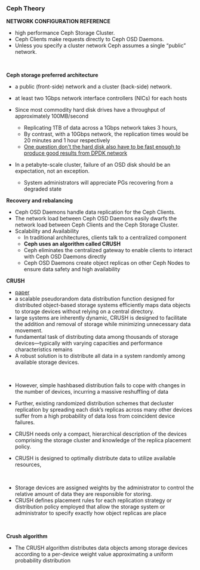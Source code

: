 ### Ceph Theory

**NETWORK CONFIGURATION REFERENCE**
- high performance Ceph Storage Cluster.
- Ceph Clients make requests directly to Ceph OSD Daemons.
- Unless you specify a cluster network Ceph assumes a single “public” network.

<br>

**Ceph storage preferred architecture**
- a public (front-side) network and a cluster (back-side) network.
- at least two 1Gbps network interface controllers (NICs) for each hosts
- Since most commodity hard disk drives have a throughput of approximately 100MB/second
    - Replicating 1TB of data across a 1Gbps network takes 3 hours,
    - By contrast, with a 10Gbps network, the replication times would be 20 minutes and 1 hour respectively
    - [One question don't the hard disk also have to be fast enough to produce good results from DPDK network]()

- In a petabyte-scale cluster, failure of an OSD disk should be an expectation, not an exception.
  - System administrators will appreciate PGs recovering from a degraded state



**Recovery and rebalancing**
- Ceph OSD Daemons handle data replication for the Ceph Clients.
- The network load between Ceph OSD Daemons easily dwarfs the network load between  Ceph Clients and the Ceph Storage Cluster.
- Scalability and Availability
  - In traditional architectures, clients talk to a centralized component
  - **Ceph uses an algorithm called CRUSH**
  - Ceph eliminates the centralized gateway to enable clients to interact with Ceph OSD Daemons directly
  - Ceph OSD Daemons create object replicas on other Ceph Nodes to ensure data safety and high availability


**CRUSH**
  - [paper](https://ceph.com/wp-content/uploads/2016/08/weil-crush-sc06.pdf)
  - a scalable pseudorandom data distribution function designed for distributed object-based storage systems efficiently maps data objects to storage devices without relying on a central directory.
  - large systems are inherently dynamic, CRUSH is designed to facilitate the addition and removal of storage while minimizing unnecessary data movement.
  - fundamental task of distributing data among thousands of storage devices—typically with varying capacities and performance characteristics remains
  - A robust solution is to distribute all data in a system randomly among available storage devices.


  <br>

  - However, simple hashbased distribution fails to cope with changes in the number of devices, incurring a massive reshuffling of data
  - Further, existing randomized distribution schemes that decluster replication by spreading each disk’s replicas across many other devices suffer from a high probability of data loss from coincident device failures.


  - CRUSH needs only a compact, hierarchical description of the devices comprising the storage cluster and knowledge of the replica placement policy.

  - CRUSH is designed to optimally distribute data to utilize available resources,

  <br>

  - Storage devices are assigned weights by the administrator to control the relative amount of data they are responsible for storing.
  - CRUSH defines placement rules for each replication strategy or distribution policy employed that allow the storage system or administrator to specify exactly how object replicas are place



<br>

**Crush algorithm**
- The CRUSH algorithm distributes data objects among storage devices according to a per-device weight value approximating
a uniform probability distribution
